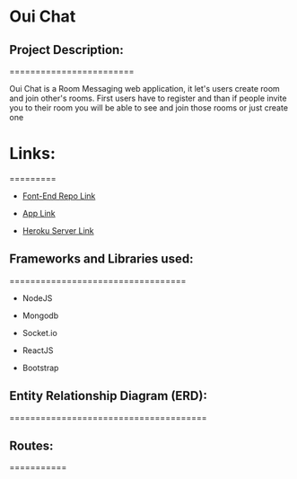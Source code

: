 # Oui Chat


## Project Description:
========================

Oui Chat is a Room Messaging web application, it let's users create room and join other's rooms. First users have to register and than if people invite you to their room you will be able to see and join those rooms or just create one 


# Links:
=========

- [Font-End Repo Link](https://github.com/ga-git-good/chat-app)

- [App Link](https://ga-git-good.github.io/chat-app/)

- [Heroku Server Link](https://gg-chat-api.herokuapp.com)

## Frameworks and Libraries used:
==================================

- NodeJS

- Mongodb

- Socket.io

- ReactJS

- Bootstrap

## Entity Relationship Diagram (ERD):
======================================





## Routes:
===========